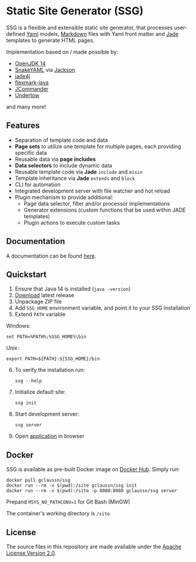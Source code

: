 # Static Site Generator (SSG)
SSG is a flexible and extensible static site generator, that processes user-defined [Yaml](https://yaml.org/) models, [Markdown](https://spec.commonmark.org/0.28/) files with Yaml front matter and [Jade](https://jade-lang.com/) templates to generate HTML pages.

Implementation based on / made possible by:
- [OpenJDK 14](https://openjdk.java.net/projects/jdk/14/)
- [SnakeYAML](https://bitbucket.org/asomov/snakeyaml) via [Jackson](https://github.com/FasterXML/jackson-dataformats-text/tree/master/yaml)
- [jade4j](https://github.com/neuland/jade4j)
- [flexmark-java](https://github.com/vsch/flexmark-java)
- [JCommander](https://jcommander.org/)
- [Undertow](https://github.com/undertow-io/undertow)

and many more!

## Features
- Separation of template code and data
- **Page sets** to utilize one template for multiple pages, each providing specific data
- Reusable data via **page includes**
- **Data selectors** to include dynamic data
- Reusable template code via **Jade** `include` and `mixin`
- Template inheritance via **Jade** `extends` and `block`
- CLI for automation
- Integrated development server with file watcher and hot reload
- Plugin mechanism to provide additional:
  - Page data selector, filter and/or processor implementations
  - Generator extensions (custom functions that be used within JADE templates)
  - Plugin actions to execute custom tasks

## Documentation
A documentation can be found [here](https://gclaussn.github.io/ssg/).

## Quickstart
1. Ensure that Java 14 is installed (`java -version`)
2. [Download](https://github.com/gclaussn/ssg/releases/latest/download/ssg.zip) latest release
3. Unpackage ZIP file
4. Add `SSG_HOME` environment variable, and point it to your SSG installation
5. Extend `PATH` variable

Windows:

`set PATH=%PATH%;%SSG_HOME%\bin`

Unix:

`export PATH=${PATH}:${SSG_HOME}/bin`

6. To verify the installation run:

    `ssg --help`

7. Initialize default site:

    `ssg init`

8. Start development server:

    `ssg server`

9. Open [application](http://localhost:8080/app) in browser

## Docker
SSG is available as pre-built Docker image on [Docker Hub](https://hub.docker.com/r/gclaussn/ssg). Simply run:

```
docker pull gclaussn/ssg
docker run --rm -v $(pwd):/site gclaussn/ssg init
docker run --rm -v $(pwd):/site -p 8080:8080 gclaussn/ssg server
```

Prepand `MSYS_NO_PATHCONV=1` for Git Bash (MinGW)

The container's working directory is `/site`.

## License
The source files in this repository are made available under the [Apache License Version 2.0](./LICENSE).
